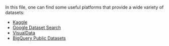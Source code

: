In this file, one can find some useful platforms that provide a wide variety of datasets:

- [Kaggle](https://www.kaggle.com)
- [Google Dataset Search](https://toolbox.google.com/datasetsearch)
- [VisualData](https://www.visualdata.io)
- [BigQuery Public Datasets](https://cloud.google.com/bigquery/public-data/)
